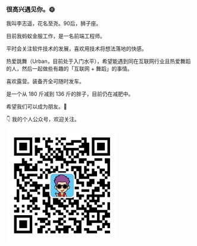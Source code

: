 ### 很高兴遇见你。🌞

我叫李志遥，花名至尧。90后，狮子座。

目前我蚂蚁金服工作，是一名前端工程师。

平时会关注软件技术的发展，喜欢用技术将想法落地的快感。

热爱跳舞（Urban，目前处于入门水平），希望能遇到同在互联网行业且热爱舞蹈的人，然后一起做些有趣的「互联网 + 舞蹈」的事情。

喜欢露营。装备齐全可随时发车。

是一个从 180 斤减到 136 斤的胖子，目前仍在减肥中。

希望我们可以成为朋友。🍻

👇 我的个人公众号，欢迎关注。

<img src="./images/dxy-dance-qrcode.jpg" width="300" height="300" />
